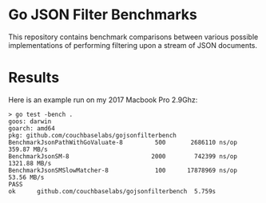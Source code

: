 # Go JSON Filter Benchmarks
This repository contains benchmark comparisons between various possible
implementations of performing filtering upon a stream of JSON documents.

# Results
Here is an example run on my 2017 Macbook Pro 2.9Ghz:
```
> go test -bench .
goos: darwin
goarch: amd64
pkg: github.com/couchbaselabs/gojsonfilterbench
BenchmarkJsonPathWithGoValuate-8   	     500	   2686110 ns/op	 359.87 MB/s
BenchmarkJsonSM-8                  	    2000	    742399 ns/op	1321.88 MB/s
BenchmarkJsonSMSlowMatcher-8       	     100	  17878969 ns/op	  53.56 MB/s
PASS
ok  	github.com/couchbaselabs/gojsonfilterbench	5.759s
```
